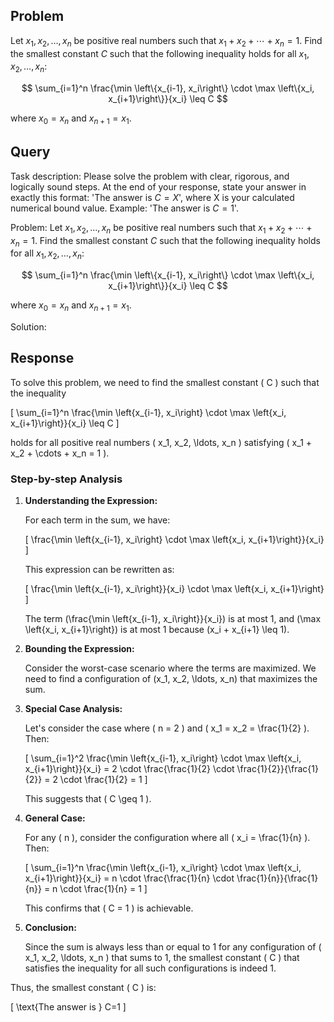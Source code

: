 ## Problem

Let $x_1, x_2, \ldots, x_n$ be positive real numbers such that $x_1 + x_2 + \cdots + x_n = 1$. Find the smallest constant $C$ such that the following inequality holds for all $x_1, x_2, \ldots, x_n$:

$$
\sum_{i=1}^n \frac{\min \left\{x_{i-1}, x_i\right\} \cdot \max \left\{x_i, x_{i+1}\right\}}{x_i} \leq C
$$

where $x_0 = x_n$ and $x_{n+1} = x_1$.

## Query

Task description: Please solve the problem with clear, rigorous, and logically sound steps. At the end of your response, state your answer in exactly this format: 'The answer is $C=X$', where X is your calculated numerical bound value. Example: 'The answer is $C=1$'.

Problem: Let $x_1, x_2, \ldots, x_n$ be positive real numbers such that $x_1 + x_2 + \cdots + x_n = 1$. Find the smallest constant $C$ such that the following inequality holds for all $x_1, x_2, \ldots, x_n$:

$$
\sum_{i=1}^n \frac{\min \left\{x_{i-1}, x_i\right\} \cdot \max \left\{x_i, x_{i+1}\right\}}{x_i} \leq C
$$

where $x_0 = x_n$ and $x_{n+1} = x_1$.

Solution:

## Response

To solve this problem, we need to find the smallest constant \( C \) such that the inequality

\[
\sum_{i=1}^n \frac{\min \left\{x_{i-1}, x_i\right\} \cdot \max \left\{x_i, x_{i+1}\right\}}{x_i} \leq C
\]

holds for all positive real numbers \( x_1, x_2, \ldots, x_n \) satisfying \( x_1 + x_2 + \cdots + x_n = 1 \).

### Step-by-step Analysis

1. **Understanding the Expression:**

   For each term in the sum, we have:

   \[
   \frac{\min \left\{x_{i-1}, x_i\right\} \cdot \max \left\{x_i, x_{i+1}\right\}}{x_i}
   \]

   This expression can be rewritten as:

   \[
   \frac{\min \left\{x_{i-1}, x_i\right\}}{x_i} \cdot \max \left\{x_i, x_{i+1}\right\}
   \]

   The term \(\frac{\min \left\{x_{i-1}, x_i\right\}}{x_i}\) is at most 1, and \(\max \left\{x_i, x_{i+1}\right\}\) is at most 1 because \(x_i + x_{i+1} \leq 1\).

2. **Bounding the Expression:**

   Consider the worst-case scenario where the terms are maximized. We need to find a configuration of \(x_1, x_2, \ldots, x_n\) that maximizes the sum.

3. **Special Case Analysis:**

   Let's consider the case where \( n = 2 \) and \( x_1 = x_2 = \frac{1}{2} \). Then:

   \[
   \sum_{i=1}^2 \frac{\min \left\{x_{i-1}, x_i\right\} \cdot \max \left\{x_i, x_{i+1}\right\}}{x_i} = 2 \cdot \frac{\frac{1}{2} \cdot \frac{1}{2}}{\frac{1}{2}} = 2 \cdot \frac{1}{2} = 1
   \]

   This suggests that \( C \geq 1 \).

4. **General Case:**

   For any \( n \), consider the configuration where all \( x_i = \frac{1}{n} \). Then:

   \[
   \sum_{i=1}^n \frac{\min \left\{x_{i-1}, x_i\right\} \cdot \max \left\{x_i, x_{i+1}\right\}}{x_i} = n \cdot \frac{\frac{1}{n} \cdot \frac{1}{n}}{\frac{1}{n}} = n \cdot \frac{1}{n} = 1
   \]

   This confirms that \( C = 1 \) is achievable.

5. **Conclusion:**

   Since the sum is always less than or equal to 1 for any configuration of \( x_1, x_2, \ldots, x_n \) that sums to 1, the smallest constant \( C \) that satisfies the inequality for all such configurations is indeed 1.

Thus, the smallest constant \( C \) is:

\[
\text{The answer is } C=1
\]
